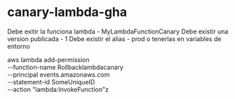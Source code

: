 # canary-lambda-gha
Debe exitir la funciona lambda - MyLambdaFunctionCanary
Debe existir una version publicada - 1
Debe existir el alias - prod
o tenerlas en variables de entorno


aws lambda add-permission \
            --function-name Rollbacklambdacanary \
            --principal events.amazonaws.com \
            --statement-id SomeUniqueID \
            --action "lambda:InvokeFunction"z
